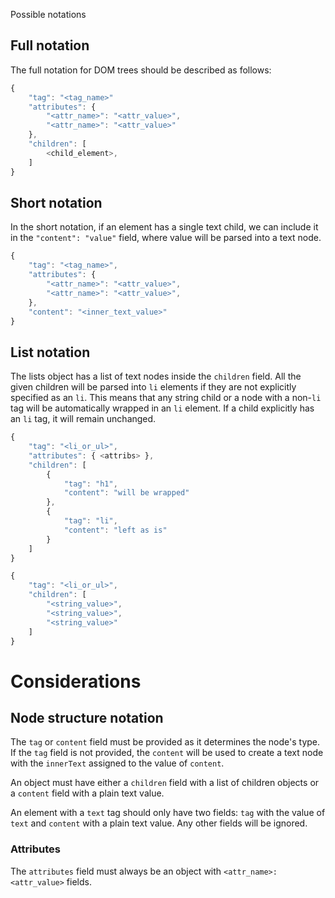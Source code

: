  Possible notations

## Full notation

The full notation for DOM trees should be
described as follows:

```javascript
{
    "tag": "<tag_name>"
    "attributes": {
        "<attr_name>": "<attr_value>",
        "<attr_name>": "<attr_value>"
    },
    "children": [
        <child_element>,
    ]
}
```

## Short notation

In the short notation, if an element has a
single text child, we can include it in the
`"content": "value"` field, where value will be
parsed into a text node.

```javascript
{
    "tag": "<tag_name>",
    "attributes": {
        "<attr_name>": "<attr_value>",
        "<attr_name>": "<attr_value>",
    },
    "content": "<inner_text_value>"
}
```

## List notation

The lists object has a list of text nodes inside
the `children` field. All the given children
will be parsed into `li` elements if they are
not explicitly specified as an `li`. This means
that any string child or a node with a non-`li`
tag will be automatically wrapped in an `li`
element. If a child explicitly has an `li` tag,
it will remain unchanged.

```javascript
{
    "tag": "<li_or_ul>",
    "attributes": { <attribs> },
    "children": [
        {
            "tag": "h1",
            "content": "will be wrapped"
        },
        {
            "tag": "li",
            "content": "left as is"
        }
    ]
}
```
```javascript
{
    "tag": "<li_or_ul>",
    "children": [
        "<string_value>",
        "<string_value>",
        "<string_value>"
    ]
}
```

# Considerations

## Node structure notation

The `tag` or `content` field must be provided as
it determines the node's type. If the `tag` field
is not provided, the `content` will be used to
create a text node with the `innerText` assigned
to the value of `content`.

An object must have either a `children` field with
a list of children objects or a `content` field
with a plain text value.

An element with a `text` tag should only have two
fields: `tag` with the value of `text` and
`content` with a plain text value. Any other
fields will be ignored.

### Attributes

The `attributes` field must always be an object
with `<attr_name>: <attr_value>` fields.

